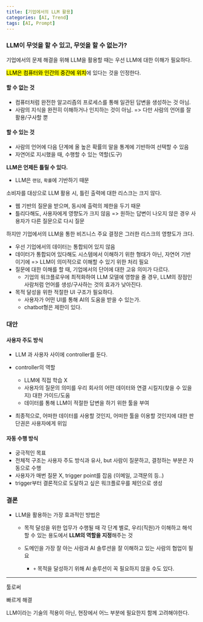 ```yaml
---
title: [기업에서의 LLM 활용]
categories: [AI, Trend]
tags: [AI, Prompt]		
---
```


### LLM이 무엇을 할 수 있고, 무엇을 할 수 없는가?

기업에서의 문제 해결을 위해 LLM을 활용할 때는 우선 LLM에 대한 이해가 필요하다.

<mark>LLM은 컴퓨터와 인간의 중간에 위치</mark>에 있다는 것을 인정한다.

#### 할 수 없는 것

- 컴퓨터처럼 완전한 알고리즘의 프로세스를 통해 일관된 답변을 생성하는 것 아님.
- 사람의 지식을 완전히 이해하거나 인지하는 것이 아님. => 다만 사람의 언어를 잘 활용/구사할 뿐

#### 할 수 있는 것

- 사람의 언어에 다음 단계에 올 높은 확률의 말을 통계에 기반하여 선택할 수 있음
- 자연어로 지시했을 때, 수행할 수 있는 역할(도구)



**LLM은 언제든 틀릴 수 있다.** 

- LLM은 `랜덤`, `확률`에 기반하기 때문

소비자를 대상으로 LLM 활용 시, 틀린 출력에 대한 리스크는 크지 않다.

- 웹 기반의 질문을 받으며, 동시에 출력의 제한을 두기 때문
- 틀리다해도, 사용자에게 영향도가 크지 않음 => 원하는 답변이 나오지 않은 경우 사용자가 다른 질문으로 다시 질문

하지만 기업에서의 LLM을 통한 비즈니스 주요 결정은 그러한 리스크의 영향도가 크다.

- 우선 기업에서의 데이터는 통합되어 있지 않음
- 데이터가 통합되어 있다해도 시스템에서 이해하기 위한 형태가 아닌, 자연어 기반 이기에 => LLM이 의미적으로 이해할 수 있기 위한 처리 필요
- 질문에 대한 이해를 할 때, 기업에서의 단어에 대한 고유 의미가 다르다.
  - 기업의 워크플로우에 최적화하여 LLM 모델에 영향을 줄 경우, LLM의 장점인 사람처럼 언어를 생성/구사하는 것의 효과가 낮아진다.
- 목적 달성을 위한 적절한 UI 구조가 필요하다.
  - 사용자가 어떤 UI를 통해 AI의 도움을 받을 수 있는가.
  - chatbot형은 제한이 있다.



### 대안

#### 사용자 주도 방식

- LLM 과 사용자 사이에 controller를 둔다.

- controller의 역할
  - LLM에 직접 학습 X
  - 사용자의 질문의 의미를 우리 회사의 어떤 데이터와 연결 시킬지(찾을 수 있을지) 대한 가이드/도움
  - 데이터를 통해 LLM이 적절한 답변을 하기 위한 툴을 부여
- 최종적으로, 어떠한 데이터를 사용할 것인지, 어떠한 툴을 이용할 것인지에 대한 판단권은 사용자에게 위임



#### 자동 수행 방식

- 궁극적인 목표
- 전체적 구조는 사용자 주도 방식과 유사, but 사람이 질문하고, 결정하는 부분은 자동으로 수행
- 사용자가 매번 질문 X, trigger point를 잡음 (이메일, 고객문의 등..)
- trigger부터 결론적으로 도달하고 싶은 워크플로우를 체인으로 생성





### 결론

- LLM을 활용하는 가장 효과적인 방법은

  - 목적 달성을 위한 업무가 수행될 때 각 단계 별로, 우리(직원)가 이해하고 해석할 수 있는 용도에서 **LLM의 역할을 지정**해주는 것

  - 도메인을 가장 잘 아는 사람과 AI 솔루션을 잘 이해하고 있는 사람의 협업이 필요
    - `+` 목적을 달성하기 위해 AI 솔루션이 꼭 필요하지 않을 수도 있다.



---



툴로써

빠르게 해결

LLM이라는 기술의 적용이 아닌, 현장에서 어느 부분에 필요한지 함께 고려해야한다. 